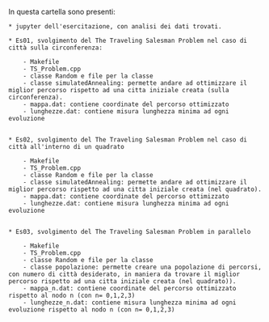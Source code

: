 In questa cartella sono presenti:

    * jupyter dell'esercitazione, con analisi dei dati trovati.
    
    * Es01, svolgimento del The Traveling Salesman Problem nel caso di città sulla circonferenza:
        
        - Makefile
        - TS_Problem.cpp
        - classe Random e file per la classe
        - classe simulatedAnnealing: permette andare ad ottimizzare il miglior percorso rispetto ad una citta iniziale creata (sulla circonferenza). 
        - mappa.dat: contiene coordinate del percorso ottimizzato
        - lunghezze.dat: contiene misura lunghezza minima ad ogni evoluzione

        
    * Es02, svolgimento del The Traveling Salesman Problem nel caso di città all'interno di un quadrato
        
        - Makefile
        - TS_Problem.cpp
        - classe Random e file per la classe
        - classe simulatedAnnealing: permette andare ad ottimizzare il miglior percorso rispetto ad una citta iniziale creata (nel quadrato). 
        - mappa.dat: contiene coordinate del percorso ottimizzato
        - lunghezze.dat: contiene misura lunghezza minima ad ogni evoluzione
        
        
    * Es03, svolgimento del The Traveling Salesman Problem in parallelo
        
        - Makefile
        - TS_Problem.cpp
        - classe Random e file per la classe
        - classe popolazione: permette creare una popolazione di percorsi, con numero di città desiderato, in maniera da trovare il miglior percorso rispetto ad una citta iniziale creata (nel quadrato)). 
        - mappa_n.dat: contiene coordinate del percorso ottimizzato rispetto al nodo n (con n= 0,1,2,3)
        - lunghezze_n.dat: contiene misura lunghezza minima ad ogni evoluzione rispetto al nodo n (con n= 0,1,2,3)
